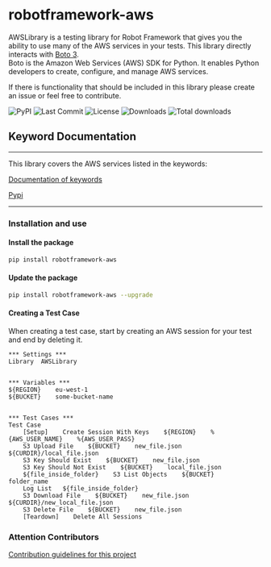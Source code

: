 # robotframework-aws

AWSLibrary is a testing library for Robot Framework that gives you the ability to use many of the AWS services in your 
tests. This library directly interacts with [Boto 3](https://boto3.amazonaws.com/v1/documentation/api/latest/index.html).  
Boto is the Amazon Web Services (AWS) SDK for Python. It enables Python developers to create, configure, and manage 
AWS services.

If there is functionality that should be included in this library please create an issue or feel free to contribute.

![PyPI](https://img.shields.io/pypi/v/robotframework-aws.svg)
![Last Commit](https://img.shields.io/github/last-commit/MarketSquare/robotframework-aws)
![License](https://img.shields.io/pypi/l/robotframework-aws)
![Downloads](https://img.shields.io/pypi/dm/robotframework-aws)
![Total downloads](https://static.pepy.tech/personalized-badge/robotframework-aws?period=total&units=international_system&left_color=lightgrey&right_color=yellow&left_text=Total)

## Keyword Documentation

---------------

This library covers the AWS services listed in the keywords:

[Documentation of keywords](https://raw.githack.com/MarketSquare/robotframework-aws/master/docs/AWSLibrary.html)

[Pypi](https://pypi.org/project/robotframework-aws/)

---------------

### Installation and use

#### Install the package

```sh
pip install robotframework-aws
```

#### Update the package

```sh
pip install robotframework-aws --upgrade
```

#### Creating a Test Case

When creating a test case, start by creating an AWS session for your test and end by deleting it.

```robotframework
*** Settings ***
Library  AWSLibrary


*** Variables ***
${REGION}    eu-west-1
${BUCKET}    some-bucket-name


*** Test Cases ***
Test Case
    [Setup]    Create Session With Keys    ${REGION}    %{AWS_USER_NAME}    %{AWS_USER_PASS}
    S3 Upload File    ${BUCKET}    new_file.json    ${CURDIR}/local_file.json
    S3 Key Should Exist    ${BUCKET}    new_file.json
    S3 Key Should Not Exist    ${BUCKET}    local_file.json
    ${file_inside_folder}    S3 List Objects    ${BUCKET}    folder_name
    Log List   ${file_inside_folder}
    S3 Download File    ${BUCKET}    new_file.json    ${CURDIR}/new_local_file.json
    S3 Delete File    ${BUCKET}    new_file.json
    [Teardown]    Delete All Sessions
```

### Attention Contributors

  [Contribution guidelines for this project](CONTRIBUTING.md)
